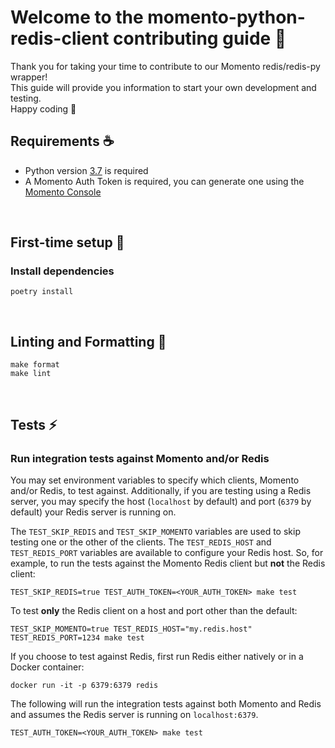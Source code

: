 # Welcome to the momento-python-redis-client contributing guide :wave:

Thank you for taking your time to contribute to our Momento redis/redis-py wrapper!
<br/>
This guide will provide you information to start your own development and testing.
<br/>
Happy coding :dancer:
<br/>

## Requirements :coffee:

- Python version [3.7](https://www.python.org/downloads/) is required
- A Momento Auth Token is required, you can generate one using the [Momento Console](https://console.gomomento.com)

<br/>

## First-time setup :wrench:

### Install dependencies

```
poetry install
```

<br />

## Linting and Formatting :flashlight:

```
make format
make lint
```

<br/>

## Tests :zap:

### Run integration tests against Momento and/or Redis

You may set environment variables to specify which clients, Momento and/or Redis, to test against. Additionally,
if you are testing using a Redis server, you may specify the host (`localhost` by default) and port (`6379` by default) 
your Redis server is running on.

The `TEST_SKIP_REDIS` and `TEST_SKIP_MOMENTO` variables are used to skip testing one or the other of the clients. The 
`TEST_REDIS_HOST` and `TEST_REDIS_PORT` variables are available to configure your Redis host. So, for example, to run 
the tests against the Momento Redis client but **not** the Redis client:

```shell
TEST_SKIP_REDIS=true TEST_AUTH_TOKEN=<YOUR_AUTH_TOKEN> make test
```

To test **only** the Redis client on a host and port other than the default:

```shell
TEST_SKIP_MOMENTO=true TEST_REDIS_HOST="my.redis.host" TEST_REDIS_PORT=1234 make test
```

If you choose to test against Redis, first run Redis either natively or in a Docker container: 

```shell
docker run -it -p 6379:6379 redis
```

The following will run the integration tests against both Momento and Redis and assumes the Redis server is running on `localhost:6379`.

```shell
TEST_AUTH_TOKEN=<YOUR_AUTH_TOKEN> make test
```
